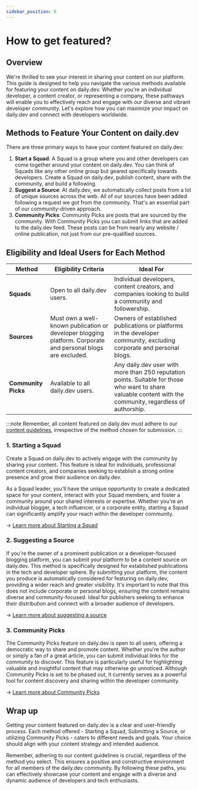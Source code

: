 ```yaml
---
sidebar_position: 0
---
```


# How to get featured?

## Overview

We're thrilled to see your interest in sharing your content on our platform. This guide is designed to help you navigate the various methods available for featuring your content on daily.dev. Whether you're an individual developer, a content creator, or representing a company, these pathways will enable you to effectively reach and engage with our diverse and vibrant developer community. Let's explore how you can maximize your impact on daily.dev and connect with developers worldwide.

## Methods to Feature Your Content on daily.dev

There are three primary ways to have your content featured on daily.dev:

1. **Start a Squad**: A Squad is a group where you and other developers can come together around your content on daily.dev. You can think of Squads like any other online group but geared specifically towards developers. Create a Squad on daily.dev, publish content, share with the community, and build a following. 
2. **Suggest a Source**: At daily.dev, we automatically collect posts from a lot of unique sources across the web. All of our sources have been added following a request we got from the community. That's an essential part of our community-driven approach.
3. **Community Picks**: Community Picks are posts that are sourced by the community. With Community Picks you can submit links that are added to the daily.dev feed. These posts can be from nearly any website / online publication, not just from our pre-qualified sources.

## Eligibility and Ideal Users for Each Method

| Method                | Eligibility Criteria                                                                                       | Ideal For                                      |
|-----------------------|------------------------------------------------------------------------------------------------------------|------------------------------------------------|
| **Squads**     | Open to all daily.dev users.                                                                               | Individual developers, content creators, and companies looking to build a community and followership. |
| **Sources**   | Must own a well-known publication or developer blogging platform. Corporate and personal blogs are excluded. | Owners of established publications or platforms in the developer community, excluding corporate and personal blogs. |
| **Community Picks**   | Available to all daily.dev users.                                                                          | Any daily.dev user with more than 250 reputation points. Suitable for those who want to share valuable content with the community, regardless of authorship. |

:::note
Remember, all content featured on daily.dev must adhere to our [content guidelines](/for-content-creators/content-guidelines.md), irrespective of the method chosen for submission.
:::

### 1. Starting a Squad

Create a Squad on daily.dev to actively engage with the community by sharing your content. This feature is ideal for individuals, professional content creators, and companies seeking to establish a strong online presence and grow their audience on daily.dev. 

As a Squad leader, you'll have the unique opportunity to create a dedicated space for your content, interact with your Squad members, and foster a community around your shared interests or expertise. Whether you're an individual blogger, a tech influencer, or a corporate entity, starting a Squad can significantly amplify your reach within the developer community.

→ [Learn more about Starting a Squad](../squads/creating-your-squad.md)

### 2. Suggesting a Source

If you're the owner of a prominent publication or a developer-focused blogging platform, you can submit your platform to be a content source on daily.dev. This method is specifically designed for established publications in the tech and developer sphere. By submitting your platform, the content you produce is automatically considered for featuring on daily.dev, providing a wider reach and greater visibility. It's important to note that this does not include corporate or personal blogs, ensuring the content remains diverse and community-focused. Ideal for publishers seeking to enhance their distribution and connect with a broader audience of developers.

→ [Learn more about suggesting a source](/for-content-creators/suggest-new-source.md)

### 3. Community Picks

The Community Picks feature on daily.dev is open to all users, offering a democratic way to share and promote content. Whether you're the author or simply a fan of a great article, you can submit individual links for the community to discover. This feature is particularly useful for highlighting valuable and insightful content that may otherwise go unnoticed. Although Community Picks is set to be phased out, it currently serves as a powerful tool for content discovery and sharing within the developer community.

→ [Learn more about Community Picks](../key-features/community-picks.md)

## Wrap up

Getting your content featured on daily.dev is a clear and user-friendly process. Each method offered - Starting a Squad, Submitting a Source, or utilizing Community Picks - caters to different needs and goals. Your choice should align with your content strategy and intended audience. 

Remember, adhering to our content guidelines is crucial, regardless of the method you select. This ensures a positive and constructive environment for all members of the daily.dev community. By following these paths, you can effectively showcase your content and engage with a diverse and dynamic audience of developers and tech enthusiasts.
